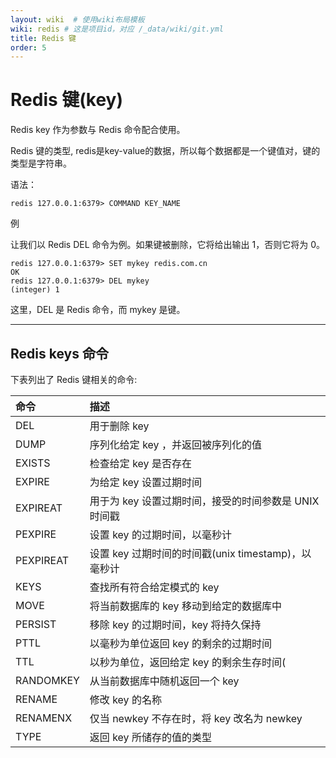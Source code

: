 ```yaml
---
layout: wiki  # 使用wiki布局模板
wiki: redis # 这是项目id，对应 /_data/wiki/git.yml
title: Redis 键
order: 5
---
```


# Redis 键(key)

Redis key 作为参数与 Redis 命令配合使用。

Redis 键的类型, redis是key-value的数据，所以每个数据都是一个键值对，键的类型是字符串。

语法：

```
redis 127.0.0.1:6379> COMMAND KEY_NAME 
```

例

让我们以 Redis DEL 命令为例。如果键被删除，它将给出输出 1，否则它将为 0。

```
redis 127.0.0.1:6379> SET mykey redis.com.cn   
OK   
redis 127.0.0.1:6379> DEL mykey  
(integer) 1 
```

这里，DEL 是 Redis 命令，而 mykey 是键。

------



## Redis keys 命令

下表列出了 Redis 键相关的命令:

| 命令      | 描述                                                  |
| :-------- | :---------------------------------------------------- |
| DEL       | 用于删除 key                                          |
| DUMP      | 序列化给定 key ，并返回被序列化的值                   |
| EXISTS    | 检查给定 key 是否存在                                 |
| EXPIRE    | 为给定 key 设置过期时间                               |
| EXPIREAT  | 用于为 key 设置过期时间，接受的时间参数是 UNIX 时间戳 |
| PEXPIRE   | 设置 key 的过期时间，以毫秒计                         |
| PEXPIREAT | 设置 key 过期时间的时间戳(unix timestamp)，以毫秒计   |
| KEYS      | 查找所有符合给定模式的 key                            |
| MOVE      | 将当前数据库的 key 移动到给定的数据库中               |
| PERSIST   | 移除 key 的过期时间，key 将持久保持                   |
| PTTL      | 以毫秒为单位返回 key 的剩余的过期时间                 |
| TTL       | 以秒为单位，返回给定 key 的剩余生存时间(              |
| RANDOMKEY | 从当前数据库中随机返回一个 key                        |
| RENAME    | 修改 key 的名称                                       |
| RENAMENX  | 仅当 newkey 不存在时，将 key 改名为 newkey            |
| TYPE      | 返回 key 所储存的值的类型                             |
